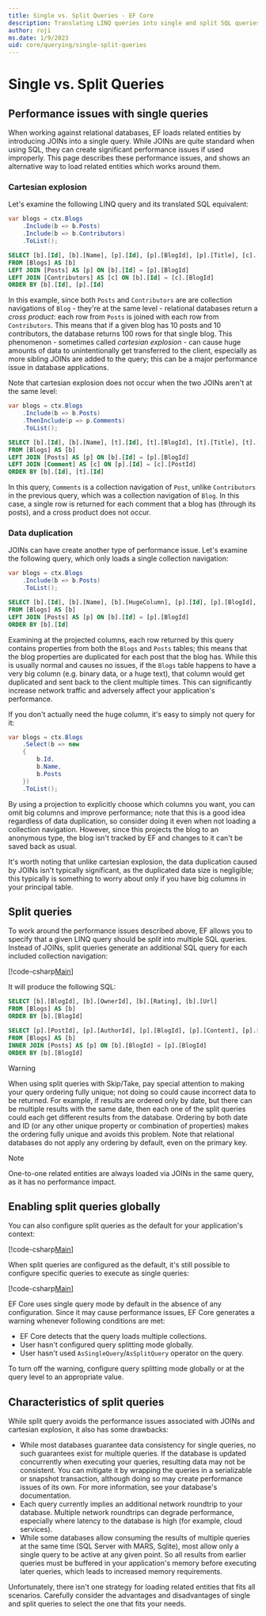 ```yaml
---
title: Single vs. Split Queries - EF Core
description: Translating LINQ queries into single and split SQL queries with Entity Framework Core
author: roji
ms.date: 1/9/2023
uid: core/querying/single-split-queries
---
```

# Single vs. Split Queries

## Performance issues with single queries

When working against relational databases, EF loads related entities by introducing JOINs into a single query. While JOINs are quite standard when using SQL, they can create significant performance issues if used improperly. This page describes these performance issues, and shows an alternative way to load related entities which works around them.

### Cartesian explosion

Let's examine the following LINQ query and its translated SQL equivalent:

```c#
var blogs = ctx.Blogs
    .Include(b => b.Posts)
    .Include(b => b.Contributors)
    .ToList();
```

```sql
SELECT [b].[Id], [b].[Name], [p].[Id], [p].[BlogId], [p].[Title], [c].[Id], [c].[BlogId], [c].[FirstName], [c].[LastName]
FROM [Blogs] AS [b]
LEFT JOIN [Posts] AS [p] ON [b].[Id] = [p].[BlogId]
LEFT JOIN [Contributors] AS [c] ON [b].[Id] = [c].[BlogId]
ORDER BY [b].[Id], [p].[Id]
```

In this example, since both `Posts` and `Contributors` are are collection navigations of `Blog` - they're at the same level - relational databases return a *cross product*: each row from `Posts` is joined with each row from `Contributors`. This means that if a given blog has 10 posts and 10 contributors, the database returns 100 rows for that single blog. This phenomenon - sometimes called *cartesian explosion* - can cause huge amounts of data to unintentionally get transferred to the client, especially as more sibling JOINs are added to the query; this can be a major performance issue in database applications.

Note that cartesian explosion does not occur when the two JOINs aren't at the same level:

```c#
var blogs = ctx.Blogs
    .Include(b => b.Posts)
    .ThenInclude(p => p.Comments)
    .ToList();
```

```sql
SELECT [b].[Id], [b].[Name], [t].[Id], [t].[BlogId], [t].[Title], [t].[Id0], [t].[Content], [t].[PostId]
FROM [Blogs] AS [b]
LEFT JOIN [Posts] AS [p] ON [b].[Id] = [p].[BlogId]
LEFT JOIN [Comment] AS [c] ON [p].[Id] = [c].[PostId]
ORDER BY [b].[Id], [t].[Id]
```

In this query, `Comments` is a collection navigation of `Post`, unlike `Contributors` in the previous query, which was a collection navigation of `Blog`. In this case, a single row is returned for each comment that a blog has (through its posts), and a cross product does not occur.

### Data duplication

JOINs can have create another type of performance issue. Let's examine the following query, which only loads a single collection navigation:

```c#
var blogs = ctx.Blogs
    .Include(b => b.Posts)
    .ToList();
```

```sql
SELECT [b].[Id], [b].[Name], [b].[HugeColumn], [p].[Id], [p].[BlogId], [p].[Title]
FROM [Blogs] AS [b]
LEFT JOIN [Posts] AS [p] ON [b].[Id] = [p].[BlogId]
ORDER BY [b].[Id]
```

Examining at the projected columns, each row returned by this query contains properties from both the `Blogs` and `Posts` tables; this means that the blog properties are duplicated for each post that the blog has. While this is usually normal and causes no issues, if the `Blogs` table happens to have a very big column (e.g. binary data, or a huge text), that column would get duplicated and sent back to the client multiple times. This can significantly increase network traffic and adversely affect your application's performance.

If you don't actually need the huge column, it's easy to simply not query for it:

```c#
var blogs = ctx.Blogs
    .Select(b => new
    {
        b.Id,
        b.Name,
        b.Posts
    })
    .ToList();
```

By using a projection to explicitly choose which columns you want, you can omit big columns and improve performance; note that this is a good idea regardless of data duplication, so consider doing it even when not loading a collection navigation. However, since this projects the blog to an anonymous type, the blog isn't tracked by EF and changes to it can't be saved back as usual.

It's worth noting that unlike cartesian explosion, the data duplication caused by JOINs isn't typically significant, as the duplicated data size is negligible; this typically is something to worry about only if you have big columns in your principal table.

## Split queries

To work around the performance issues described above, EF allows you to specify that a given LINQ query should be *split* into multiple SQL queries. Instead of JOINs, split queries generate an additional SQL query for each included collection navigation:

[!code-csharp[Main](../../../samples/core/Querying/RelatedData/Program.cs?name=AsSplitQuery&highlight=5)]

It will produce the following SQL:

```sql
SELECT [b].[BlogId], [b].[OwnerId], [b].[Rating], [b].[Url]
FROM [Blogs] AS [b]
ORDER BY [b].[BlogId]

SELECT [p].[PostId], [p].[AuthorId], [p].[BlogId], [p].[Content], [p].[Rating], [p].[Title], [b].[BlogId]
FROM [Blogs] AS [b]
INNER JOIN [Posts] AS [p] ON [b].[BlogId] = [p].[BlogId]
ORDER BY [b].[BlogId]
```

> [!WARNING]
> When using split queries with Skip/Take, pay special attention to making your query ordering fully unique; not doing so could cause incorrect data to be returned. For example, if results are ordered only by date, but there can be multiple results with the same date, then each one of the split queries could each get different results from the database. Ordering by both date and ID (or any other unique property or combination of properties) makes the ordering fully unique and avoids this problem. Note that relational databases do not apply any ordering by default, even on the primary key.

> [!NOTE]
> One-to-one related entities are always loaded via JOINs in the same query, as it has no performance impact.

## Enabling split queries globally

You can also configure split queries as the default for your application's context:

[!code-csharp[Main](../../../samples/core/Querying/RelatedData/SplitQueriesBloggingContext.cs?name=QuerySplittingBehaviorSplitQuery&highlight=6)]

When split queries are configured as the default, it's still possible to configure specific queries to execute as single queries:

[!code-csharp[Main](../../../samples/core/Querying/RelatedData/Program.cs?name=AsSingleQuery&highlight=5)]

EF Core uses single query mode by default in the absence of any configuration. Since it may cause performance issues, EF Core generates a warning whenever following conditions are met:

- EF Core detects that the query loads multiple collections.
- User hasn't configured query splitting mode globally.
- User hasn't used `AsSingleQuery`/`AsSplitQuery` operator on the query.

To turn off the warning, configure query splitting mode globally or at the query level to an appropriate value.

## Characteristics of split queries

While split query avoids the performance issues associated with JOINs and cartesian explosion, it also has some drawbacks:

- While most databases guarantee data consistency for single queries, no such guarantees exist for multiple queries. If the database is updated concurrently when executing your queries, resulting data may not be consistent. You can mitigate it by wrapping the queries in a serializable or snapshot transaction, although doing so may create performance issues of its own. For more information, see your database's documentation.
- Each query currently implies an additional network roundtrip to your database. Multiple network roundtrips can degrade performance, especially where latency to the database is high (for example, cloud services).
- While some databases allow consuming the results of multiple queries at the same time (SQL Server with MARS, Sqlite), most allow only a single query to be active at any given point. So all results from earlier queries must be buffered in your application's memory before executing later queries, which leads to increased memory requirements.

Unfortunately, there isn't one strategy for loading related entities that fits all scenarios. Carefully consider the advantages and disadvantages of single and split queries to select the one that fits your needs.

